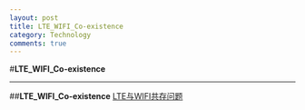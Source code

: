 ```yaml
---
layout: post
title: LTE_WIFI_Co-existence
category: Technology
comments: true
---
```


#**LTE_WIFI_Co-existence**
***
##**LTE_WIFI_Co-existence**
[LTE与WIFI共存问题](http://www.docin.com/p-789354393.html)
